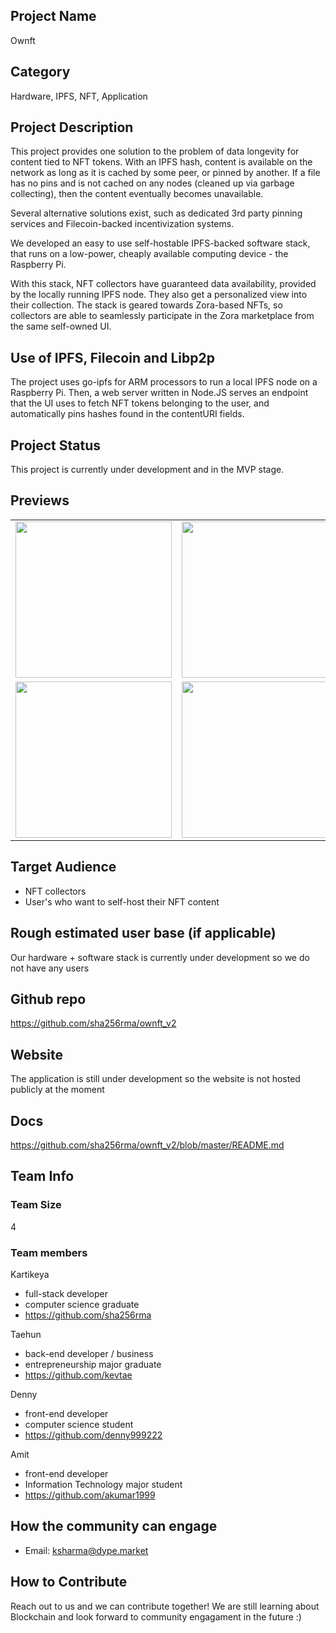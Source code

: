 ## Project Name <!-- Add your project name here with format "Project Name"-->

Ownft

## Category 
<!--developer tooling, application, wallet, infrastructure, etc-->

Hardware, IPFS, NFT, Application

## Project Description
<!--Describe your project in a few sentences. -->

This project provides one solution to the problem of data longevity for content tied to NFT tokens. With an IPFS hash, content is available on the network as long as it is cached by some peer, or pinned by another. If a file has no pins and is not cached on any nodes (cleaned up via garbage collecting), then the content eventually becomes unavailable. 

Several alternative solutions exist, such as dedicated 3rd party pinning services and Filecoin-backed incentivization systems. 

We developed an easy to use self-hostable IPFS-backed software stack, that runs on a low-power, cheaply available computing device - the Raspberry Pi. 

With this stack, NFT collectors have guaranteed data availability, provided by the locally running IPFS node. They also get a personalized view into their collection. The stack is geared towards Zora-based NFTs, so collectors are able to seamlessly participate in the Zora marketplace from the same self-owned UI. 

## Use of IPFS, Filecoin and Libp2p
<!-- Describe how your project uses any or all of these technologies, and why. -->

The project uses go-ipfs for ARM processors to run a local IPFS node on a Raspberry Pi. Then, a web server written in Node.JS serves an endpoint that the UI uses to fetch NFT tokens belonging to the user, and automatically pins hashes found in the contentURI fields. 

## Project Status
<!--brainstorming, fundraising, under development, beta, shipped, etc-->

This project is currently under development and in the MVP stage.

## Previews
<!--Add some screenshots to give a preview of your product-->

|       |       |
|------------|-------------|
| <img src="https://imgur.com/NlA8083.png" width="250"> | <img src="https://imgur.com/voXX6Fo.png" width="250"> |
| <img src="https://imgur.com/DSei9Mu.png" width="250"> | <img src="https://imgur.com/7zZoiYL.png" width="250"> |

## Target Audience
<!--Describe who will be your project's users-->

- NFT collectors
- User's who want to self-host their NFT content

## Rough estimated user base (if applicable)
<!--How many users do you have right now?-->

Our hardware + software stack is currently under development so we do not have any users

## Github repo
<!--Attach a link to your GitHub repo - open source is required - please make sure your repo has a license file and is licensed using MIT open source license! -->

https://github.com/sha256rma/ownft_v2

## Website
<!--Link your website if available-->

The application is still under development so the website is not hosted publicly at the moment

## Docs
<!--Including a link to your project docs!-->

https://github.com/sha256rma/ownft_v2/blob/master/README.md

## Team Info
<!-- Introduce your amazing team - how many team members are working on this project and who are they?-->

### Team Size

4

### Team members

Kartikeya
- full-stack developer
- computer science graduate
- https://github.com/sha256rma

Taehun
- back-end developer / business
- entrepreneurship major graduate
- https://github.com/kevtae

Denny
- front-end developer
- computer science student
- https://github.com/denny999222

Amit
- front-end developer
- Information Technology major student
- https://github.com/akumar1999


## How the community can engage
* Email: ksharma@dype.market

## How to Contribute
<!--How can the community contribute to your project?-->
Reach out to us and we can contribute together! We are still learning about Blockchain and look forward to community engagament in the future :)
